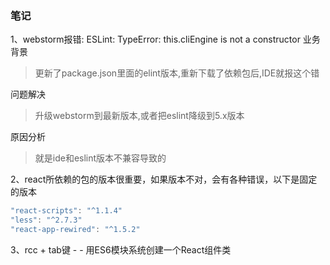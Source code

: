 ### 笔记
1、webstorm报错: ESLint: TypeError: this.cliEngine is not a constructor
业务背景
>更新了package.json里面的elint版本,重新下载了依赖包后,IDE就报这个错

问题解决
>升级webstorm到最新版本,或者把eslint降级到5.x版本

原因分析
>就是ide和eslint版本不兼容导致的

2、react所依赖的包的版本很重要，如果版本不对，会有各种错误，以下是固定的版本
```js
"react-scripts": "^1.1.4"
"less": "^2.7.3"
"react-app-rewired": "^1.5.2"
```
3、rcc + tab键 - - 用ES6模块系统创建一个React组件类
